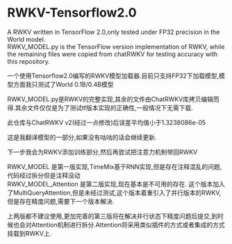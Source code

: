 # RWKV-Tensorflow2.0
 A RWKV written in TensorFlow 2.0,only tested under FP32 precision in the World model.  
 RWKV_MODEL.py is the TensorFlow version implementation of RWKV, while the remaining files were copied from chatRWKV for testing accuracy with this repository.  
 
 一个使用Tensorflow2.0编写的RWKV模型加载器.目前只支持FP32下加载模型,模型方面我只测试了World 0.1B/0.4B模型

RWKV_MODEL.py是RWKV的完整实现,其余的文件由ChatRWKV库拷贝编辑而得.其余文件仅仅是为了测试tf版本实现的正确性,一般情况下无需下载.

此仓库与ChatRWKV v2(经过一点修改)后误差平均值小于1.3238086e-05

这是我翻译模型的一部分,如果没有咕咕的话会继续更新.

下一步我会为RWKV添加训练部分,然后再尝试把注意力机制带回RWKV

RWKV_MODEL 是第一版实现,TimeMix基于RNN实现,但是存在注释混乱的问题,代码经过拆分但是注释没动  
RWKV_MODEL_Attention 是第二版实现,现在基本是不可用的存在. 这个版本加入了MultiQueryAttention,但是未经过测试,这个版本着重引入了并行版本的RWKV,但是存在精度问题,需要下一个版本解决.  

上两版都不建议使用,更加完善的第三版将在解决并行状态下精度问题后提交,到时候也会对Attention机制进行拆分.Attention将采用类似插件的方式或者集成的方式挂载到RWKV上.  
